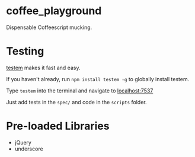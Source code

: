 coffee_playground
=============
Dispensable Coffeescript mucking.


Testing
=============
[testem](https://github.com/airportyh/testem) makes it fast and easy.

If you haven't already, run `npm install testem -g` to globally install testem.

Type `testem` into the terminal and navigate to [localhost:7537](http://localhost:7537)

Just add tests in the `spec/` and code in the `scripts` folder.


Pre-loaded Libraries
=============
+ jQuery
+ underscore
